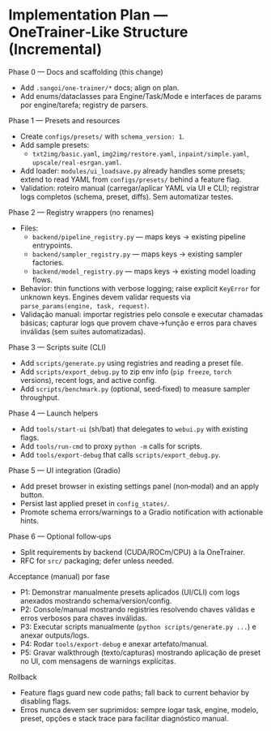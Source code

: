 # Implementation Plan — OneTrainer‑Like Structure (Incremental)

Phase 0 — Docs and scaffolding (this change)
- Add `.sangoi/one-trainer/*` docs; align on plan.
- Add enums/dataclasses para Engine/Task/Mode e interfaces de params por engine/tarefa; registry de parsers.

Phase 1 — Presets and resources
- Create `configs/presets/` with `schema_version: 1`.
- Add sample presets:
  - `txt2img/basic.yaml`, `img2img/restore.yaml`, `inpaint/simple.yaml`, `upscale/real-esrgan.yaml`.
- Add loader: `modules/ui_loadsave.py` already handles some presets; extend to read YAML from `configs/presets/` behind a feature flag.
- Validation: roteiro manual (carregar/aplicar YAML via UI e CLI); registrar logs completos (schema, preset, diffs). Sem automatizar testes.

Phase 2 — Registry wrappers (no renames)
- Files:
  - `backend/pipeline_registry.py` — maps keys → existing pipeline entrypoints.
  - `backend/sampler_registry.py` — maps keys → existing sampler factories.
  - `backend/model_registry.py` — maps keys → existing model loading flows.
- Behavior: thin functions with verbose logging; raise explicit `KeyError` for unknown keys. Engines devem validar requests via `parse_params(engine, task, request)`.
- Validação manual: importar registries pelo console e executar chamadas básicas; capturar logs que provem chave→função e erros para chaves inválidas (sem suites automatizadas).

Phase 3 — Scripts suite (CLI)
- Add `scripts/generate.py` using registries and reading a preset file.
- Add `scripts/export_debug.py` to zip env info (`pip freeze`, `torch` versions), recent logs, and active config.
- Add `scripts/benchmark.py` (optional, seed‑fixed) to measure sampler throughput.

Phase 4 — Launch helpers
- Add `tools/start-ui` (sh/bat) that delegates to `webui.py` with existing flags.
- Add `tools/run-cmd` to proxy `python -m` calls for scripts.
- Add `tools/export-debug` that calls `scripts/export_debug.py`.

Phase 5 — UI integration (Gradio)
- Add preset browser in existing settings panel (non‑modal) and an apply button.
- Persist last applied preset in `config_states/`.
- Promote schema errors/warnings to a Gradio notification with actionable hints.

Phase 6 — Optional follow‑ups
- Split requirements by backend (CUDA/ROCm/CPU) à la OneTrainer.
- RFC for `src/` packaging; defer unless needed.

Acceptance (manual) por fase
- P1: Demonstrar manualmente presets aplicados (UI/CLI) com logs anexados mostrando schema/version/config.
- P2: Console/manual mostrando registries resolvendo chaves válidas e erros verbosos para chaves inválidas.
- P3: Executar scripts manualmente (`python scripts/generate.py ...`) e anexar outputs/logs.
- P4: Rodar `tools/export-debug` e anexar artefato/manual.
- P5: Gravar walkthrough (texto/capturas) mostrando aplicação de preset no UI, com mensagens de warnings explícitas.

Rollback
- Feature flags guard new code paths; fall back to current behavior by disabling flags.
- Erros nunca devem ser suprimidos: sempre logar task, engine, modelo, preset, opções e stack trace para facilitar diagnóstico manual.
